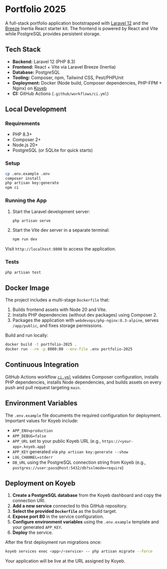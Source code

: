 # Portfolio 2025

A full-stack portfolio application bootstrapped with [Laravel 12](https://laravel.com/) and the [Breeze](https://laravel.com/docs/starter-kits#laravel-breeze) Inertia React starter kit. The frontend is powered by React and Vite while PostgreSQL provides persistent storage.

## Tech Stack

- **Backend:** Laravel 12 (PHP 8.3)
- **Frontend:** React + Vite via Laravel Breeze (Inertia)
- **Database:** PostgreSQL
- **Tooling:** Composer, npm, Tailwind CSS, Pest/PHPUnit
- **Deployment:** Docker (Node build, Composer dependencies, PHP-FPM + Nginx) on [Koyeb](https://www.koyeb.com/)
- **CI:** GitHub Actions (`.github/workflows/ci.yml`)

## Local Development

### Requirements

- PHP 8.3+
- Composer 2+
- Node.js 20+
- PostgreSQL (or SQLite for quick starts)

### Setup

```bash
cp .env.example .env
composer install
php artisan key:generate
npm ci
```

### Running the App

1. Start the Laravel development server:
   ```bash
   php artisan serve
   ```
2. Start the Vite dev server in a separate terminal:
   ```bash
   npm run dev
   ```

Visit `http://localhost:8000` to access the application.

### Tests

```bash
php artisan test
```

## Docker Image

The project includes a multi-stage `Dockerfile` that:

1. Builds frontend assets with Node 20 and Vite.
2. Installs PHP dependencies (without dev packages) using Composer 2.
3. Packages the application with `webdevops/php-nginx:8.3-alpine`, serves `/app/public`, and fixes storage permissions.

Build and run locally:

```bash
docker build -t portfolio-2025 .
docker run --rm -p 8000:80 --env-file .env portfolio-2025
```

## Continuous Integration

GitHub Actions workflow [`ci.yml`](.github/workflows/ci.yml) validates Composer configuration, installs PHP dependencies, installs Node dependencies, and builds assets on every push and pull request targeting `main`.

## Environment Variables

The `.env.example` file documents the required configuration for deployment. Important values for Koyeb include:

- `APP_ENV=production`
- `APP_DEBUG=false`
- `APP_URL` set to your public Koyeb URL (e.g., `https://<your-app>.koyeb.app`)
- `APP_KEY` generated via `php artisan key:generate --show`
- `LOG_CHANNEL=stderr`
- `DB_URL` using the PostgreSQL connection string from Koyeb (e.g., `postgres://user:pass@host:5432/db?sslmode=require`)

## Deployment on Koyeb

1. **Create a PostgreSQL database** from the Koyeb dashboard and copy the connection URI.
2. **Add a new service** connected to this GitHub repository.
3. **Select the provided `Dockerfile`** as the build target.
4. **Expose port 80** in the service configuration.
5. **Configure environment variables** using the `.env.example` template and your generated `APP_KEY`.
6. **Deploy** the service.

After the first deployment run migrations once:

```bash
koyeb services exec <app>/<service> -- php artisan migrate --force
```

Your application will be live at the URL assigned by Koyeb.
